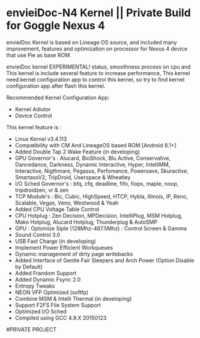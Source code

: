 # envieiDoc-N4 Kernel || Private Build for Goggle Nexus 4

envieiDoc Kernel is based on Lineage OS source, and included many improvement, features and optimization on processor for Nexus 4 device that use Pie as base ROM. 

envieiDoc kernel EXPERIMENTAL! status, smoothness process on cpu and This kernel is include several feature to increase performance, This kernel need kernel configuration app to control this kernel, so try to find kernel configuration app after flash this kernel.

Recommended Kernel Configuration App:
- Kernel Adiutor 
- Device Control

This kernel feature is :
- Linux Kernel v3.4.113
- Compatibility with CM And LineageOS based ROM [Android 8.1+]
- Added Double Tap 2 Wake Feature (in developing)
- GPU Governor's 
: Alucard, BioShock, Blu Active, Conservative, Dancedance, Darkness, Dynamic Interactive, Hyper, IntelliMM, Interactive, Nigthmare, Pegasus, Perfomance, Powersave, Skuractive, SmartassV2, TripDroid, Userspace & Wheatley
-  I/O Sched Governor's
: bfq, cfq, deadline, fifo, fiops, maple, noop, tripdroidzen, vr & zen
- TCP Module's 
: Bic, Cubic, HighSpeed, HTCP, Hybla, Illinois, IP, Reno, Scalable, Vegas, Veno, Westwood & Yeah
- Added CPU Voltage Table Control
- CPU Hotplug
: Zen Decision, MPDecision, IntelliPlug, MSM Hotplug, Mako Hotplug, Alucard Hotplug, Thunderplug & AutoSMP
- GPU
: Optomize Siple (128Mhz-487.5Mhz)
: Control Screen & Gamma
- Sound Control 3.0
- USB Fast Charge (in developing)
- Implement Power Efficient Workqueues
- Dynamic management of dirty page writebacks
- Added Interface of Gentle Fair Sleepers and Arch Power (Option Disable by Default)
- Added Frandom Support
- Added Dynamic Fsync 2.0
- Entropy Tweaks
- NEON VFP Optimized (softfp)
- Combine MSM & Intelli Thermal (in developing)
- Support F2FS File System Support 
- Optimized I/O Sched
- Compiled using GCC 4.9.X 20150123

#PRIVATE PROJECT
